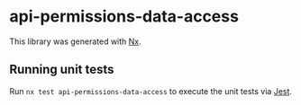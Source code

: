 # api-permissions-data-access

This library was generated with [Nx](https://nx.dev).

## Running unit tests

Run `nx test api-permissions-data-access` to execute the unit tests via [Jest](https://jestjs.io).
